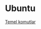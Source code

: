 # Ubuntu

[Temel komutlar ](Ubuntu%2017d809d8c93f4480995e4d9dad2499f3/Temel%20komutlar%20e1775f129bde49b3b3c3aa2b3f98012d.md)